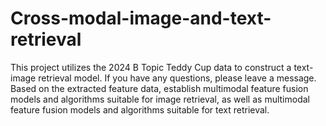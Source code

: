 # Cross-modal-image-and-text-retrieval
This project utilizes the 2024 B Topic Teddy Cup data to construct a text-image retrieval model. If you have any questions, please leave a message.
Based on the extracted feature data, establish multimodal feature fusion models and algorithms suitable for image retrieval, as well as multimodal feature fusion models and algorithms suitable for text retrieval.

